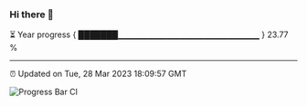 ### Hi there 👋

⏳ Year progress { ███████▁▁▁▁▁▁▁▁▁▁▁▁▁▁▁▁▁▁▁▁▁▁▁ } 23.77 %

---

⏰ Updated on Tue, 28 Mar 2023 18:09:57 GMT

![Progress Bar CI](https://github.com/Shyam-Makwana/GitHub-Actions-Demo/workflows/Progress%20Bar%20CI/badge.svg)
